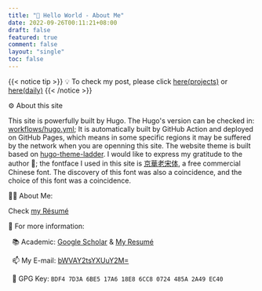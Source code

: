 ```yaml
---
title: "👋 Hello World - About Me"
date: 2022-09-26T00:11:21+08:00
draft: false
featured: true
comment: false
layout: "single"
toc: false
---
```


{{< notice tip >}} 💡 To check my post, please click [here(projects)](/projects) or [here(daily)](/post) {{< /notice >}} 


<!--more-->

⚙️ About this site

This site is powerfully built by Hugo. The Hugo's version can be checked in: [workflows/hugo.yml](https://github.com/TerenceLiu98/terenceliu98.github.io.source/blob/f8327d16f7880ec098bc56ead9f488b5ca18d104/.github/workflows/hugo.yml#L19); It is automatically built by GitHub Action and deployed on GitHub Pages, which means in some specific regions it may be suffered by the network when you are openning this site. The website theme is built based on [hugo-theme-ladder](https://github.com/guangzhengli/hugo-theme-ladder). I would like to express my gratitude to the author 🙏; the fontface I used in this site is [京華老宋体](https://zhuanlan.zhihu.com/p/637491623), a free commercial Chinese font. The discovery of this font was also a coincidence, and the choice of this font was a coincidence.


👨‍💻 About Me:

Check [my Résumé](https://drive.cklau.cc/JunjieLIU_CV.pdf)

🫡 For more information: 

&nbsp; 📚 Academic: [Google Scholar](https://scholar.google.com/citations?user=GaoaZ1kAAAAJ) & [My Resumé](https://terencelau-my.sharepoint.com/:b:/g/personal/terencelau_terencelau_onmicrosoft_com/ESH1R1joUSxOghfIGc1r9-UBL36zElJeNgYwazTSi7LNog?e=Ecmvdy)

&nbsp; 📫 My E-mail: [bWVAY2tsYXUuY2M=](mailto:bWVAY2tsYXUuY2M=)

&nbsp; 🔑 GPG Key: `BDF4 7D3A 6BE5 17A6 18E8 6CC8 0724 485A 2A49 EC40`
